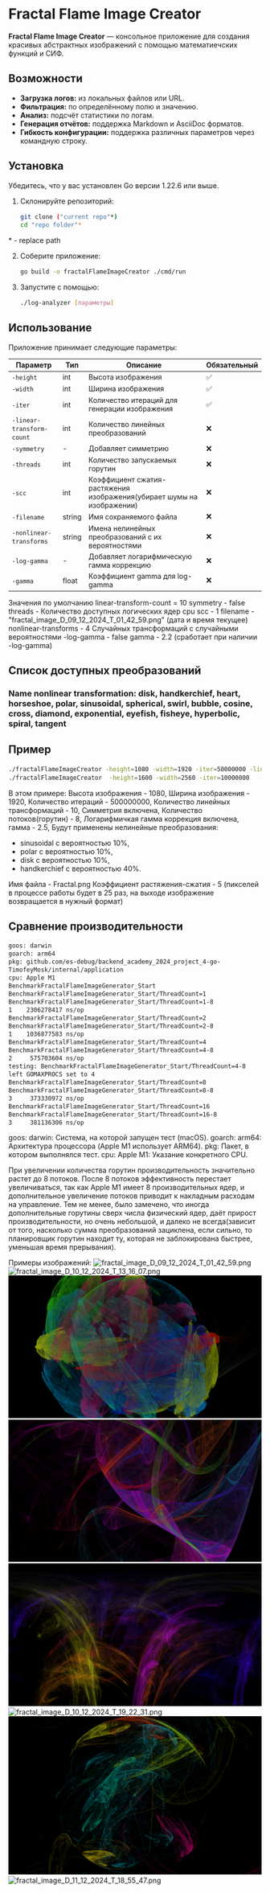# Fractal Flame Image Creator

**Fractal Flame Image Creator** — консольное приложение для создания красивых абстрактных изображений с помощью
математиечских функций и СИФ.

## Возможности

- **Загрузка логов:** из локальных файлов или URL.
- **Фильтрация:** по определённому полю и значению.
- **Анализ:** подсчёт статистики по логам.
- **Генерация отчётов:** поддержка Markdown и AsciiDoc форматов.
- **Гибкость конфигурации:** поддержка различных параметров через командную строку.

## Установка

Убедитесь, что у вас установлен Go версии 1.22.6 или выше.

1. Склонируйте репозиторий:

    ```bash
    git clone ("current repo"*)
    cd "repo folder"*
    ```

\* - replace path

2. Соберите приложение:

    ```bash
    go build -o fractalFlameImageCreator ./cmd/run
    ```

3. Запустите с помощью:

    ```bash
    ./log-analyzer [параметры]
    ```

## Использование

Приложение принимает следующие параметры:

| Параметр                  | Тип    | Описание                                                               | Обязательный |
|---------------------------|--------|------------------------------------------------------------------------|--------------|
| `-height`                 | int    | Высота изображения                                                     | ✅            |
| `-width`                  | int    | Ширина изображения                                                     | ✅            |
| `-iter`                   | int    | Количество итераций для генерации изображения                          | ✅            |
| `-linear-transform-count` | int    | Количество линейных преобразований                                     | ❌            |
| `-symmetry`               | -      | Добавляет симметрию                                                    | ❌            |
| `-threads`                | int    | Количество запускаемых горутин                                         | ❌            |
| `-scc`                    | int    | Коэффициент сжатия-растяжения изображения(убирает шумы на изображении) | ❌            |
| `-filename`               | string | Имя сохраняемого файла                                                 | ❌            |
| `-nonlinear-transforms`   | string | Имена нелинейных преобразований с их вероятностями                     | ❌            |
| `-log-gamma`              | -      | Добавляет логарифмическую гамма коррекцию                              | ❌            |
| `-gamma`                  | float  | Коэффициент gamma для log-gamma                                        | ❌            |

Значения по умолчанию
linear-transform-count = 10
symmetry - false
threads - Количество доступных логических ядер cpu
scc - 1
filename - "fractal_image_D_09_12_2024_T_01_42_59.png" (дата и время текущее)
nonlinear-transforms - 4 Случайных трансформаций с случайными вероятностями
-log-gamma - false
gamma - 2.2 (сработает при наличии -log-gamma)

## Список доступных преобразований

### **Name nonlinear transformation**: disk, handkerchief, heart, horseshoe, polar, sinusoidal, spherical, swirl, bubble, cosine, cross, diamond, exponential, eyefish, fisheye, hyperbolic, spiral, tangent

## Пример

```bash
./fractalFlameImageCreator -height=1080 -width=1920 -iter=50000000 -linear-transform-count=10 -symmetry -threads 8  -log-gamma -gamma 2.5 -nonlinear-transforms="sinusoidal:0.1,polar:0.1,disk:0.4,handkerchief: 0.4" -scc 5 -filename "Fractal.png"
./fractalFlameImageCreator  -height=1600 -width=2560 -iter=10000000   -log-gamma  scc=3
```

В этом примере:
Высота изображения - 1080,
Ширина изображения - 1920,
Количество итераций - 500000000,
Количество линейных трансформаций - 10,
Симметрия включена,
Количество потоков(горутин) - 8,
Логарифмичкая гамма коррекция включена, гамма - 2.5,
Будут применены нелинейные преобразования:

- sinusoidal c вероятностью 10%,
- polar c вероятностью 10%,
- disk с вероятностью 10%,
- handkerchief с вероятностью 40%.

Имя файла - Fractal.png
Коэффициент растяжения-сжатия - 5 (пикселей в процессе работы будет в 25 раз, на выходе изображение возвращается в
нужный формат)

## Сравнение производительности

```
goos: darwin
goarch: arm64
pkg: github.com/es-debug/backend_academy_2024_project_4-go-TimofeyMosk/internal/application
cpu: Apple M1
BenchmarkFractalFlameImageGenerator_Start
BenchmarkFractalFlameImageGenerator_Start/ThreadCount=1
BenchmarkFractalFlameImageGenerator_Start/ThreadCount=1-8         	       1	2306278417 ns/op
BenchmarkFractalFlameImageGenerator_Start/ThreadCount=2
BenchmarkFractalFlameImageGenerator_Start/ThreadCount=2-8         	       1	1036877583 ns/op
BenchmarkFractalFlameImageGenerator_Start/ThreadCount=4
BenchmarkFractalFlameImageGenerator_Start/ThreadCount=4-8         	       2	 575703604 ns/op
testing: BenchmarkFractalFlameImageGenerator_Start/ThreadCount=4-8 left GOMAXPROCS set to 4
BenchmarkFractalFlameImageGenerator_Start/ThreadCount=8
BenchmarkFractalFlameImageGenerator_Start/ThreadCount=8-8         	       3	 373330972 ns/op
BenchmarkFractalFlameImageGenerator_Start/ThreadCount=16
BenchmarkFractalFlameImageGenerator_Start/ThreadCount=16-8        	       3	 381136306 ns/op
```

goos: darwin: Система, на которой запущен тест (macOS).
goarch: arm64: Архитектура процессора (Apple M1 использует ARM64).
pkg: Пакет, в котором выполнялся тест.
cpu: Apple M1: Указание конкретного CPU.

При увеличении количества горутин производительность значительно растет до 8 потоков.
После 8 потоков эффективность перестает увеличиваться, так как Apple M1 имеет 8 производительных ядер,
и дополнительное увеличение потоков приводит к накладным расходам на управление. 
Тем не менее, было замечено, что иногда дополнительные горутины сверх числа физический ядер, 
даёт прирост производительности, но очень небольшой, и далеко не всегда(зависит от того, насколько сумма преобразований зациклена,
если сильно, то планировщик горутин находит ту, которая не заблокирована быстрее, уменьшая время прерывания).


Примеры изображений:
![fractal_image_D_09_12_2024_T_01_42_59.png](img/fractal_image_D_09_12_2024_T_01_42_59.png)
![fractal_image_D_10_12_2024_T_13_16_07.png](img/fractal_image_D_10_12_2024_T_13_16_07.png)
![fractal_image_D_10_12_2024_T_18_57_29.png](img/fractal_image_D_10_12_2024_T_18_57_29.png)
![fractal_image_D_10_12_2024_T_19_19_09.png](img/fractal_image_D_10_12_2024_T_19_19_09.png)
![fractal_image_D_10_12_2024_T_19_19_58.png](img/fractal_image_D_10_12_2024_T_19_19_58.png)
![fractal_image_D_10_12_2024_T_19_22_31.png](img/fractal_image_D_10_12_2024_T_19_22_31.png)
![fractal_image_D_10_12_2024_T_19_37_14.png](img/fractal_image_D_10_12_2024_T_19_37_14.png)
![fractal_image_D_11_12_2024_T_18_55_47.png](img/fractal_image_D_11_12_2024_T_18_55_47.png)